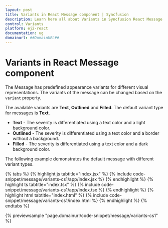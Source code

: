 ```yaml
---
layout: post
title: Variants in React Message component | Syncfusion
description: Learn here all about Variants in Syncfusion React Message component of Syncfusion Essential JS 2 and more.
control: Variants 
platform: ej2-react
documentation: ug
domainurl: ##DomainURL##
---
```


# Variants in React Message component

The Message has predefined appearance variants for different visual representations. The variants of the message can be changed based on the `variant` property.

The available variants are **Text**, **Outlined** and **Filled**. The default variant type for messages is **Text**.
* **Text** - The severity is differentiated using a text color and a light background color.
* **Outlined** - The severity is differentiated using a text color and a border without a background.
* **Filled** - The severity is differentiated using a text color and a dark background color.

The following example demonstrates the default message with different variant types.

{% tabs %}
{% highlight js tabtitle="index.jsx" %}
{% include code-snippet/message/variants-cs1/app/index.jsx %}
{% endhighlight %}
{% highlight ts tabtitle="index.tsx" %}
{% include code-snippet/message/variants-cs1/app/index.tsx %}
{% endhighlight %}
{% highlight html tabtitle="index.html" %}
{% include code-snippet/message/variants-cs1/index.html %}
{% endhighlight %}
{% endtabs %}
        
{% previewsample "page.domainurl/code-snippet/message/variants-cs1" %}
